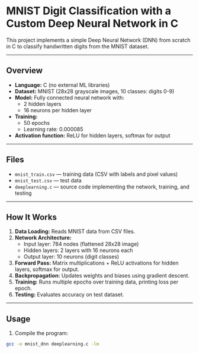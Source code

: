 # MNIST Digit Classification with a Custom Deep Neural Network in C

This project implements a simple Deep Neural Network (DNN) from scratch in C to classify handwritten digits from the MNIST dataset.

---

## Overview

- **Language:** C (no external ML libraries)  
- **Dataset:** MNIST (28x28 grayscale images, 10 classes: digits 0-9)  
- **Model:** Fully connected neural network with:
  - 2 hidden layers
  - 16 neurons per hidden layer  
- **Training:**
  - 50 epochs
  - Learning rate: 0.000085  
- **Activation function:** ReLU for hidden layers, softmax for output

---

## Files

- `mnist_train.csv` — training data (CSV with labels and pixel values)  
- `mnist_test.csv` — test data  
- `deeplearning.c` — source code implementing the network, training, and testing

---

## How It Works

1. **Data Loading:** Reads MNIST data from CSV files.  
2. **Network Architecture:**
   - Input layer: 784 nodes (flattened 28x28 image)  
   - Hidden layers: 2 layers with 16 neurons each  
   - Output layer: 10 neurons (digit classes)  
3. **Forward Pass:** Matrix multiplications + ReLU activations for hidden layers, softmax for output.  
4. **Backpropagation:** Updates weights and biases using gradient descent.  
5. **Training:** Runs multiple epochs over training data, printing loss per epoch.  
6. **Testing:** Evaluates accuracy on test dataset.

---

## Usage

1. Compile the program:

```bash
gcc -o mnist_dnn deeplearning.c -lm
